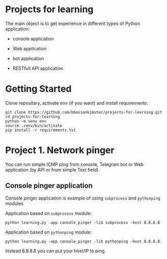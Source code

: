 # Projects for learning

The main object is to get experience in different types of Python application:

-   console application

-   Web application

-   bot application

-   RESTfull API application

# Getting Started

Clone repositary, activate env (if you want) and install requirements:

~~~~~~~~~~~~~~~~~~~~~~~~~~~~~~~~~~~~~~~~~~~~~~~~~~~~~~~~~~~~~~~~~~~~~~~~~~~~~~~~
git clone https://github.com/bbossankimster/projects-for-learning.git
cd projects-for-learning
python -m venv env
source ./env/bin/activate
pip install -r requirements.txt
~~~~~~~~~~~~~~~~~~~~~~~~~~~~~~~~~~~~~~~~~~~~~~~~~~~~~~~~~~~~~~~~~~~~~~~~~~~~~~~~

# Project 1. Network pinger

You can run simple ICMP ping from console, Telegram bot or Web application (by
API or from simple Text field)

## Console pinger application

Console pinger application is example of using `subprocess` and `pythonping`
modules

Application based on `subprocess` module:

~~~~~~~~~~~~~~~~~~~~~~~~~~~~~~~~~~~~~~~~~~~~~~~~~~~~~~~~~~~~~~~~~~~~~~~~~~~~~~~~
python learning.py -app console_pinger -lib subprocess -host 8.8.8.8
~~~~~~~~~~~~~~~~~~~~~~~~~~~~~~~~~~~~~~~~~~~~~~~~~~~~~~~~~~~~~~~~~~~~~~~~~~~~~~~~

Application based on `pythonping` module:

~~~~~~~~~~~~~~~~~~~~~~~~~~~~~~~~~~~~~~~~~~~~~~~~~~~~~~~~~~~~~~~~~~~~~~~~~~~~~~~~
python learning.py -app console_pinger -lib pythonping -host 8.8.8.8
~~~~~~~~~~~~~~~~~~~~~~~~~~~~~~~~~~~~~~~~~~~~~~~~~~~~~~~~~~~~~~~~~~~~~~~~~~~~~~~~

Instead 8.8.8.8 you can put your host/IP to ping.

# 

